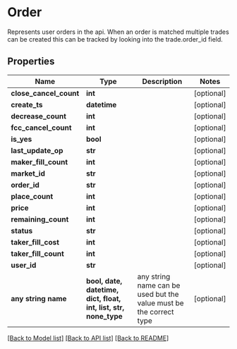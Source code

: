 # Order

Represents user orders in the api.  When an order is matched multiple trades can be created this can be tracked by looking into the trade.order_id field.

## Properties
Name | Type | Description | Notes
------------ | ------------- | ------------- | -------------
**close_cancel_count** | **int** |  | [optional] 
**create_ts** | **datetime** |  | [optional] 
**decrease_count** | **int** |  | [optional] 
**fcc_cancel_count** | **int** |  | [optional] 
**is_yes** | **bool** |  | [optional] 
**last_update_op** | **str** |  | [optional] 
**maker_fill_count** | **int** |  | [optional] 
**market_id** | **str** |  | [optional] 
**order_id** | **str** |  | [optional] 
**place_count** | **int** |  | [optional] 
**price** | **int** |  | [optional] 
**remaining_count** | **int** |  | [optional] 
**status** | **str** |  | [optional] 
**taker_fill_cost** | **int** |  | [optional] 
**taker_fill_count** | **int** |  | [optional] 
**user_id** | **str** |  | [optional] 
**any string name** | **bool, date, datetime, dict, float, int, list, str, none_type** | any string name can be used but the value must be the correct type | [optional]

[[Back to Model list]](../README.md#documentation-for-models) [[Back to API list]](../README.md#documentation-for-api-endpoints) [[Back to README]](../README.md)


